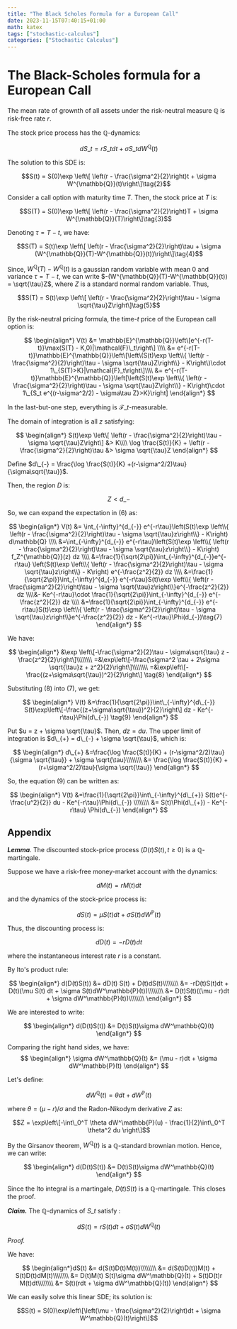 ```yaml
---
title: "The Black Scholes Formula for a European Call"
date: 2023-11-15T07:40:15+01:00
math: katex
tags: ["stochastic-calculus"]
categories: ["Stochastic Calculus"]
---
```


# The Black-Scholes formula for a European Call

The mean rate of grownth of all assets under the risk-neutral measure $\mathbb{Q}$ is risk-free rate $r$.

The stock price process has the $\mathbb{Q}$-dynamics:

$$dS\_t = r S\_t dt + \sigma S\_t dW^{\mathbb{Q}}(t) \tag{1}$$ 

The solution to this SDE is:

$$S(t) = S(0)\exp \left\[ \left(r - \frac{\sigma^2}{2}\right)t + \sigma W^{\mathbb{Q}}(t)\right\]\tag{2}$$

Consider a call option with maturity time $T$. Then, the stock price at $T$ is:

$$S(T) = S(0)\exp \left\[ \left(r - \frac{\sigma^2}{2}\right)T + \sigma W^{\mathbb{Q}}(T)\right\]\tag{3}$$

Denoting $\tau = T - t$, we have:

$$S(T) = S(t)\exp \left\[ \left(r - \frac{\sigma^2}{2}\right)\tau + \sigma (W^{\mathbb{Q}}(T)-W^{\mathbb{Q}}(t))\right\]\tag{4}$$ 

Since, $W^{\mathbb{Q}}(T)-W^{\mathbb{Q}}(t)$ is a gaussian random variable with mean $0$ and variance $\tau = T-t$, we can write $-(W^{\mathbb{Q}}(T)-W^{\mathbb{Q}}(t)) = \sqrt{\tau}Z$, where $Z$ is a standard normal random variable. Thus,

$$S(T) = S(t)\exp \left\[ \left(r - \frac{\sigma^2}{2}\right)\tau - \sigma \sqrt{\tau}Z\right\]\tag{5}$$ 


By the risk-neutral pricing formula, the time-$t$ price of the European call option is:

$$
\begin{align*}
V(t) &= \mathbb{E}^{\mathbb{Q}}\left\[e^{-r(T-t)}\max(S(T) - K,0)|\mathcal{F}\_t\right\] \\\\
&= e^{-r(T-t)}\mathbb{E}^{\mathbb{Q}}\left\[\left\(S(t)\exp \left\\{ \left(r - \frac{\sigma^2}{2}\right)\tau - \sigma \sqrt{\tau}Z\right\\} - K\right\)\cdot 1\_{S(T)>K}|\mathcal{F}_t\right\]\\\\
&= e^{-r(T-t)}\mathbb{E}^{\mathbb{Q}}\left[\left(S(t)\exp \left\\{ \left(r - \frac{\sigma^2}{2}\right)\tau - \sigma \sqrt{\tau}Z\right\\} - K\right)\cdot 1\_{S_t e^{(r-\sigma^2/2) - \sigma\tau Z}>K}\right] 
\end{align*} 
$$



In the last-but-one step, everything is $\mathcal{F}\_t$-measurable.

The domain of integration is all $z$ satisfying:

$$
\begin{align*}
S(t)\exp \left\[ \left(r - \frac{\sigma^2}{2}\right)\tau - \sigma \sqrt{\tau}Z\right\] &>  K\\\\
\log \frac{S(t)}{K} + \left(r - \frac{\sigma^2}{2}\right)\tau  &> \sigma \sqrt{\tau}Z 
\end{align*}
$$

Define $d\_{-} = \frac{\log \frac{S(t)}{K} +(r-\sigma^2/2)\tau}{\sigma\sqrt{\tau}}$. 

Then, the region $D$ is:

$$Z < d\_{-}$$

So, we can expand the expectation in (6) as:

$$
\begin{align*}
V(t) &=  \int_{-\infty}^{d_{-}} e^{-r\tau}\left(S(t)\exp \left\\{ \left(r - \frac{\sigma^2}{2}\right)\tau - \sigma \sqrt{\tau}z\right\\} - K\right) d\mathbb{Q} \\\\
&=\int_{-\infty}^{d_{-}} e^{-r\tau}\left(S(t)\exp \left\\{ \left(r - \frac{\sigma^2}{2}\right)\tau - \sigma \sqrt{\tau}z\right\\} - K\right) f_Z^{\mathbb{Q}}(z) dz \\\\
&=\frac{1}{\sqrt{2\pi}}\int_{-\infty}^{d_{-}}e^{-r\tau} \left(S(t)\exp \left\\{ \left(r - \frac{\sigma^2}{2}\right)\tau - \sigma \sqrt{\tau}z\right\\} - K\right) e^{-\frac{z^2}{2}} dz \\\\
&=\frac{1}{\sqrt{2\pi}}\int_{-\infty}^{d_{-}} e^{-r\tau}S(t)\exp \left\\{ \left(r - \frac{\sigma^2}{2}\right)\tau - \sigma \sqrt{\tau}z\right\\}e^{-\frac{z^2}{2}} dz \\\\&- Ke^{-r\tau}\cdot \frac{1}{\sqrt{2\pi}}\int_{-\infty}^{d_{-}} e^{-\frac{z^2}{2}} dz \\\\
&=\frac{1}{\sqrt{2\pi}}\int_{-\infty}^{d_{-}} e^{-r\tau}S(t)\exp \left\\{ \left(r - \frac{\sigma^2}{2}\right)\tau - \sigma \sqrt{\tau}z\right\\}e^{-\frac{z^2}{2}} dz - Ke^{-r\tau}\Phi(d_{-})\tag{7}
\end{align*}
$$


We have:

$$
\begin{align*}
&\exp \left\[-\frac{\sigma^2}{2}\tau - \sigma\sqrt{\tau} z - \frac{z^2}{2}\right\]\\\\\\\\
=&\exp\left\[-\frac{\sigma^2 \tau + 2\sigma \sqrt{\tau}z + z^2}{2}\right\]\\\\\\\\
=&\exp\left\[-\frac{(z+\sigma\sqrt{\tau})^2}{2}\right\] \tag{8}
\end{align*}
$$

Substituting (8) into (7), we get:

$$
\begin{align*}
V(t) &=\frac{1}{\sqrt{2\pi}}\int\_{-\infty}^{d\_{-}} S(t)\exp\left\[-\frac{(z+\sigma\sqrt{\tau})^2}{2}\right\] dz - Ke^{-r\tau}\Phi(d\_{-}) \tag{9}
\end{align*}
$$

Put $u = z + \sigma \sqrt{\tau}$. Then, $dz = du$. The upper limit of integration is $d\_{+} = d\_{-} + \sigma \sqrt{\tau}$, which is:

$$
\begin{align*}
d\_{+} &=\frac{\log \frac{S(t)}{K} + (r-\sigma^2/2)\tau}{\sigma \sqrt{\tau}} + \sigma \sqrt{\tau}\\\\\\\\
&= \frac{\log \frac{S(t)}{K} + (r+\sigma^2/2)\tau}{\sigma \sqrt{\tau}}
\end{align*}
$$

So, the equation (9) can be written as:

$$
\begin{align*}
V(t) &=\frac{1}{\sqrt{2\pi}}\int\_{-\infty}^{d\_{+}} S(t)e^{-\frac{u^2}{2}} du - Ke^{-r\tau}\Phi(d\_{-}) \\\\\\\\
&= S(t)\Phi(d\_{+}) - Ke^{-r\tau} \Phi(d\_{-})
\end{align*}
$$

## Appendix

***Lemma***. The discounted stock-price process $(D(t)S(t),t\geq 0)$ is a $\mathbb{Q}$-martingale.

Suppose we have a risk-free money-market account with the dynamics:

$$dM(t) = rM(t)dt$$ 

and the dynamics of the stock-price process is:

$$dS(t) = \mu S(t) dt + \sigma S(t) dW^\mathbb{P}(t)$$

Thus, the discounting process is:

$$dD(t) = -rD(t)dt$$ 

where the instantaneous interest rate $r$ is a constant.

By Ito's product rule:

$$
\begin{align*}
d(D(t)S(t)) &= dD(t) S(t) + D(t)dS(t)\\\\\\\\
&= -rD(t)S(t)dt + D(t)(\mu S(t) dt + \sigma S(t)dW^\mathbb{P}(t))\\\\\\\\
&= D(t)S(t)((\mu - r)dt + \sigma dW^\mathbb{P}(t))\\\\\\\\
\end{align*}
$$

We are interested to write:

$$
\begin{align*}
d(D(t)S(t)) &= D(t)S(t)\sigma dW^\mathbb{Q}(t)
\end{align*}
$$

Comparing the right hand sides, we have:
$$
\begin{align*}
\sigma dW^\mathbb{Q}(t) &= (\mu - r)dt + \sigma dW^\mathbb{P}(t)
\end{align*}
$$

Let's define:

$$dW^\mathbb{Q}(t) = \theta dt + dW^\mathbb{P}(t)$$

where $\theta = (\mu - r)/\sigma$ and the Radon-Nikodym derivative $Z$ as:

$$Z = \exp\left\[-\int\_0^T \theta dW^\mathbb{P}(u) - \frac{1}{2}\int\_0^T \theta^2 du \right\]$$

By the Girsanov theorem, $W^\mathbb{Q}(t)$ is a $\mathbb{Q}$-standard brownian motion. Hence, we can write:

$$
\begin{align*}
d(D(t)S(t)) &= D(t)S(t)\sigma dW^\mathbb{Q}(t)
\end{align*}
$$

Since the Ito integral is a martingale, $D(t)S(t)$ is a $\mathbb{Q}$-martingale. This closes the proof.

***Claim.*** The $\mathbb{Q}$-dynamics of $S\_t$ satisfy :

$$dS(t) = rS(t) dt + \sigma S(t) dW^{\mathbb{Q}}(t)$$

*Proof.*

We have:

$$
\begin{align*}dS(t) &= d(S(t)D(t)M(t))\\\\\\\\
&= d(S(t)D(t))M(t) + S(t)D(t)dM(t)\\\\\\\\
&= D(t)M(t) S(t)\sigma dW^\mathbb{Q}(t) + S(t)D(t)r M(t)dt\\\\\\\\
&= S(t)(rdt + \sigma dW^\mathbb{Q}(t))
\end{align*}
$$

We can easily solve this linear SDE; its solution is:

$$S(t) = S(0)\exp\left\[\left(\mu - \frac{\sigma^2}{2}\right)dt + \sigma W^\mathbb{Q}(t)\right\]$$



